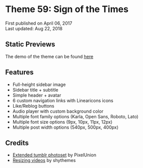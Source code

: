 # Theme 59: Sign of the Times

First published on April 06, 2017  
Last updated: Aug 22, 2018

## Static Previews

The demo of the theme can be found [here](https://shupreviews.tumblr.com/theme59)

## Features

* Full-height sidebar image
* Sidebar title + subtitle
* Simple header + avatar
* 6 custom navigation links with Linearicons icons
* Like/Reblog buttons
* Audio player with custom background color
* Multiple font family options (Karla, Open Sans, Roboto, Lato)
* Multiple font size options (9px, 10px, 11px, 12px)
* Multiple post width options (540px, 500px, 400px)

## Credits

* [Extended tumblr photoset](https://github.com/PixelUnion/Extended-Tumblr-Photoset) by PixelUnion
* [Resizing videos](http://shythemes.tumblr.com/post/134536748863/tutorial-resizing-videos) by shythemes
